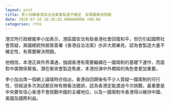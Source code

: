 ```yaml
---
layout: post
title: 李小加稱香港自治法案會製造不確定　有需要解決問題
date: 2020-07-16 10:36:03.000000000 +08:00
categories: rthk
---
```


港交所行政總裁李小加表示，港區國安法有助香港社會回復和平，但仍引起國際社會質疑，美國總統特朗普簽署《香港自治法案》亦非大眾樂見，認為會製造大量不確定性，有需要解決問題。

他相信，本港正與外界溝通，強調香港有需要繼續在一國兩制的基礎下運作，而面對中美關係緊張，潛在衝突會製造焦慮，本港扮演中外橋樑的角色會更加重要。

李小加出席一個網上論壇時亦指出，香港自回歸後有不少人質疑一國兩制的可行性，但經過多次測試都反映有關看法錯誤，認為香港定能渡過今次挑戰，最重要是中央要有信心香港不會挑戰中國的主權地位，以及一國兩制令香港得以維持中國、美國及國際利益。
